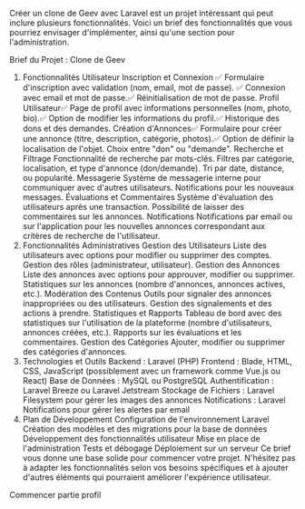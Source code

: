 Créer un clone de Geev avec Laravel est un projet intéressant qui peut inclure plusieurs fonctionnalités. Voici un brief des fonctionnalités que vous pourriez envisager d'implémenter, ainsi qu'une section pour l'administration.

Brief du Projet : Clone de Geev
1. Fonctionnalités Utilisateur
Inscription et Connexion  ✅
Formulaire d'inscription avec validation (nom, email, mot de passe). ✅
Connexion avec email et mot de passe.✅
Réinitialisation de mot de passe.
Profil Utilisateur✅
Page de profil avec informations personnelles (nom, photo, bio).✅
Option de modifier les informations du profil.✅
Historique des dons et des demandes.
Création d'Annonces✅
Formulaire pour créer une annonce (titre, description, catégorie, photos).✅
Option de définir la localisation de l'objet.
Choix entre "don" ou "demande".
Recherche et Filtrage
Fonctionnalité de recherche par mots-clés.
Filtres par catégorie, localisation, et type d'annonce (don/demande).
Tri par date, distance, ou popularité.
Messagerie
Système de messagerie interne pour communiquer avec d'autres utilisateurs.
Notifications pour les nouveaux messages.
Évaluations et Commentaires
Système d'évaluation des utilisateurs après une transaction.
Possibilité de laisser des commentaires sur les annonces.
Notifications
Notifications par email ou sur l'application pour les nouvelles annonces correspondant aux critères de recherche de l'utilisateur.
2. Fonctionnalités Administratives
Gestion des Utilisateurs
Liste des utilisateurs avec options pour modifier ou supprimer des comptes.
Gestion des rôles (administrateur, utilisateur).
Gestion des Annonces
Liste des annonces avec options pour approuver, modifier ou supprimer.
Statistiques sur les annonces (nombre d'annonces, annonces actives, etc.).
Modération des Contenus
Outils pour signaler des annonces inappropriées ou des utilisateurs.
Gestion des signalements et des actions à prendre.
Statistiques et Rapports
Tableau de bord avec des statistiques sur l'utilisation de la plateforme (nombre d'utilisateurs, annonces créées, etc.).
Rapports sur les évaluations et les commentaires.
Gestion des Catégories
Ajouter, modifier ou supprimer des catégories d'annonces.
3. Technologies et Outils
Backend : Laravel (PHP)
Frontend : Blade, HTML, CSS, JavaScript (possiblement avec un framework comme Vue.js ou React)
Base de Données : MySQL ou PostgreSQL
Authentification : Laravel Breeze ou Laravel Jetstream
Stockage de Fichiers : Laravel Filesystem pour gérer les images des annonces
Notifications : Laravel Notifications pour gérer les alertes par email
4. Plan de Développement
Configuration de l'environnement Laravel
Création des modèles et des migrations pour la base de données
Développement des fonctionnalités utilisateur
Mise en place de l'administration
Tests et débogage
Déploiement sur un serveur
Ce brief vous donne une base solide pour commencer votre projet. N'hésitez pas à adapter les fonctionnalités selon vos besoins spécifiques et à ajouter d'autres éléments qui pourraient améliorer l'expérience utilisateur.

Commencer partie profil 
